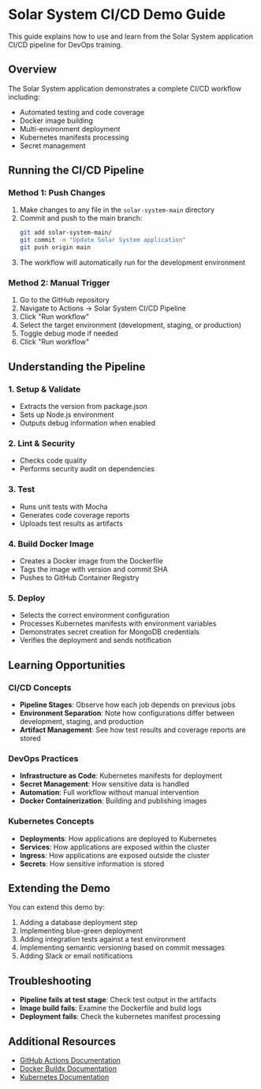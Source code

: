 # Solar System CI/CD Demo Guide

This guide explains how to use and learn from the Solar System application CI/CD pipeline for DevOps training.

## Overview

The Solar System application demonstrates a complete CI/CD workflow including:

- Automated testing and code coverage
- Docker image building
- Multi-environment deployment
- Kubernetes manifests processing
- Secret management

## Running the CI/CD Pipeline

### Method 1: Push Changes

1. Make changes to any file in the `solar-system-main` directory
2. Commit and push to the main branch:
   ```bash
   git add solar-system-main/
   git commit -m "Update Solar System application"
   git push origin main
   ```
3. The workflow will automatically run for the development environment

### Method 2: Manual Trigger

1. Go to the GitHub repository
2. Navigate to Actions → Solar System CI/CD Pipeline
3. Click "Run workflow"
4. Select the target environment (development, staging, or production)
5. Toggle debug mode if needed
6. Click "Run workflow"

## Understanding the Pipeline

### 1. Setup & Validate

- Extracts the version from package.json
- Sets up Node.js environment
- Outputs debug information when enabled

### 2. Lint & Security

- Checks code quality
- Performs security audit on dependencies

### 3. Test

- Runs unit tests with Mocha
- Generates code coverage reports
- Uploads test results as artifacts

### 4. Build Docker Image

- Creates a Docker image from the Dockerfile
- Tags the image with version and commit SHA
- Pushes to GitHub Container Registry

### 5. Deploy

- Selects the correct environment configuration
- Processes Kubernetes manifests with environment variables
- Demonstrates secret creation for MongoDB credentials
- Verifies the deployment and sends notification

## Learning Opportunities

### CI/CD Concepts

- **Pipeline Stages**: Observe how each job depends on previous jobs
- **Environment Separation**: Note how configurations differ between development, staging, and production
- **Artifact Management**: See how test results and coverage reports are stored

### DevOps Practices

- **Infrastructure as Code**: Kubernetes manifests for deployment
- **Secret Management**: How sensitive data is handled
- **Automation**: Full workflow without manual intervention
- **Docker Containerization**: Building and publishing images

### Kubernetes Concepts

- **Deployments**: How applications are deployed to Kubernetes
- **Services**: How applications are exposed within the cluster
- **Ingress**: How applications are exposed outside the cluster
- **Secrets**: How sensitive information is stored

## Extending the Demo

You can extend this demo by:

1. Adding a database deployment step
2. Implementing blue-green deployment
3. Adding integration tests against a test environment
4. Implementing semantic versioning based on commit messages
5. Adding Slack or email notifications

## Troubleshooting

- **Pipeline fails at test stage**: Check test output in the artifacts
- **Image build fails**: Examine the Dockerfile and build logs
- **Deployment fails**: Check the kubernetes manifest processing

## Additional Resources

- [GitHub Actions Documentation](https://docs.github.com/en/actions)
- [Docker Buildx Documentation](https://docs.docker.com/buildx/working-with-buildx/)
- [Kubernetes Documentation](https://kubernetes.io/docs/home/)
